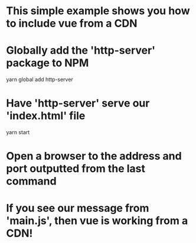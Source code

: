 # This simple example shows you how to include vue from a CDN

# Globally add the 'http-server' package to NPM
yarn global add http-server

# Have 'http-server' serve our 'index.html' file
yarn start

# Open a browser to the address and port outputted from the last command
 
# If you see our message from 'main.js', then vue is working from a CDN!